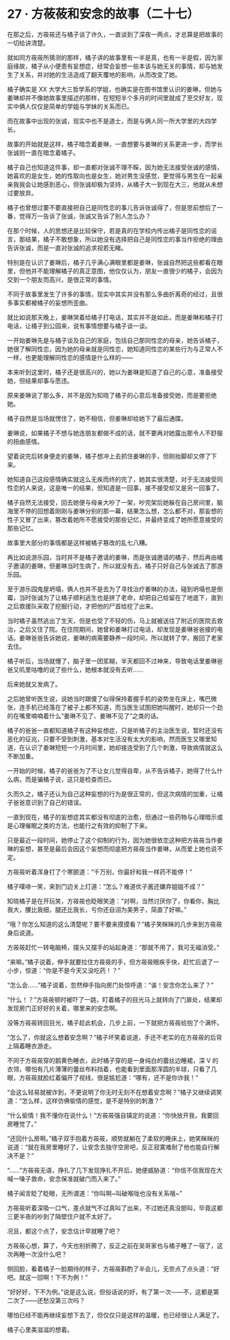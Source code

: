 <link rel="stylesheet" href="../styles/text.css"/>
<h1>27 · 方莜莜和安念的故事（二十七）</h1>

在那之后，方莜莜还与橘子谈了许久，一直谈到了深夜一两点，才总算是把故事的一切给讲清楚。

就如同方莜莜所猜测的那样，橘子讲的故事里有一半是真，也有一半是假，因为家庭缘故，橘子从小便患有妄想症，经常会妄想一些本该与她无关的事情，却与她发生了关系，并对她的生活造成了翻天覆地的影响，从而改变了她。

橘子确实是 XX 大学大三哲学系的学姐，也确实是在图书馆里认识的姜琳，但她与姜琳却并不像她故事里描述的那样，在短短半个多月的时间里就成了至交好友，现实中俩人仅仅是简单的学姐与学妹的关系而已。

而在故事中出现的张诚，现实中也不是道士，而是与俩人同一所大学里的大四学长。

故事的开始就是这样，橘子暗念着姜琳，一直想要与姜琳的关系更进一步，而学长张诚则一直在暗念着橘子。

橘子自己也知道这件事，却一直都对张诚不理不睬，因为她无法接受张诚的感情，她喜欢的是女生，她的性取向也是女生，她对男生没感觉，更觉得与男生在一起亲亲我我会让她感到恶心，但张诚却极为坚持，从橘子大一到现在大三，他就从未想过要放弃。

橘子也曾想过要不要直接把自己是同性恋的事儿告诉张诚得了，但是思前想后了一番，觉得万一告诉了张诚，张诚又告诉了别人怎么办？

在那个时候，人的思想还是比较保守，若是真的在学校内传出橘子是同性恋的谣言，那结果，橘子不敢想象，所以她没有选择把自己是同性恋的事当作拒绝的理由告诉张诚，而是一直对张诚的追求视若无睹。

特别是在认识了姜琳后，橘子几乎满心满眼里都是姜琳，张诚自然把这些都看在眼里，但他并不能理解橘子的真正意图，他仅仅认为，朋友一直很少的橘子，会因为交到一个朋友而高兴，是很正常的事情。

不同于故事里发生了许多的事情，现实中其实并没有那么多曲折离奇的经过，且很多事实都被橘子的妄想所歪曲。

就比如说那天晚上，姜琳哭着给橘子打电话，其实并不是如此，而是姜琳和橘子打电话，让橘子到公园来，说有事情想要与橘子谈一谈。

一开始姜琳先是与橘子谈及自己的家庭，包括自己那同性恋的母亲，她告诉橘子，她很了解同性恋，因为她的母亲就是同性恋，她知道同性恋的某些行为与正常人不一样，也更能理解同性恋的感情是什么样的——

本来听到这里时，橘子还是很高兴的，她以为姜琳是知道了自己的心意，准备接受她，但结果却事与愿违。

原来姜琳说了那么多，并不是因为知晓了橘子的心意后准备接受她，而是要拒绝她。

橘子自然是当场就愣住了，她不相信，但姜琳却给她下了最后通牒。

姜琳说，如果橘子不想与她连朋友都做不成的话，就不要再对她露出那令人不舒服的扭曲感情。

望着说完后转身便走的姜琳，橘子想冲上去抓住姜琳的手，但刚抬脚却又停了下来。

她知道自己这段感情确实就这么无疾而终的完了，她其实很清楚，对于无法接受同性恋的人来说，这是唯一的结果，但知道是一回事，接不接受却又是另一回事了。

橘子自然无法接受，回去她便与母亲大吵了一架，吵完架后她躲在自己房间里，脑海里不停的回想着刚刚与姜琳分别的那一幕，结果怎么想，怎么都不对，那妄想的性子又冒了出来，篡改着她所不愿接受的那些记忆，并最终变成了她所愿意接受的那些记忆。

故事里大部分的事情都是这样被橘子篡改的乱七八糟。

再比如说游乐园，当时并不是橘子邀请的姜琳，而是张诚邀请的橘子，然后再由橘子邀请的姜琳，但姜琳当时生病了，所以就没有去，橘子只好自己与张诚去了那游乐园。

至于游乐园鬼屋坍塌，俩人也并不是去为了寻找治疗姜琳的办法，碰到坍塌也是倒霉，当时张诚为了让橘子顺利逃生也是拼了老命，却把自己给留在了地底下，直到之后救援队采取了挖掘行动，才把他的尸首给挖了出来。

当时橘子虽然逃出了生天，但是也受了不轻的伤，马上就被送往了附近的医院去救治，之后又住了院。在住院期间，她曾和姜琳打过电话，却发现是姜琳爸爸接的电话。姜琳爸爸告诉她说，姜琳的病需要静养一段时间，所以就转了学，搬回了老家去住。

橘子听后，当场就懵了，脑子里一团浆糊，半天都回不过神来，导致电话里姜琳爸爸又叽里咕噜的说了些什么，她根本就没有去听……

后来她就又发病了。

之后她曾听医生说，说她当时跟傻了似得保持着握手机的姿势坐在床上，嘴巴微张，连手机已经落在了被子上都不知道，而当医生试图把她叫醒时，她却只一个劲的在嘴里喃喃着什么“姜琳不见了、姜琳不见了”之类的话。

橘子的爸爸一直都知道橘子有这种妄想症，只是听橘子的主治医生说，暂时还没有恶化的征兆，只要不受到刺激，基本对生活没有太大的影响，然而医生又哪里知道，在认识了姜琳短短一个月时间里，她却接连受到了几个刺激，导致病情就这么不断加重。

一开始的时候，橘子的爸爸为了不让女儿觉得自卑，从不告诉橘子，她得了什么什么病，而是骗橘子说，这只是检查而已。

久而久之，橘子还认为自己这种妄想的行为是很正常的，但这次病情的加重，让橘子爸爸意识到了自己的错误。

一直到现在，橘子的妄想症其实都没有彻底的治愈，但通过一些药物与心理暗示或是心理催眠之类的方法，也能行之有效的抑制了下来。

只是最近一段时间，她停止了这个抑制的行为，因为她很依恋这种把方莜莜当作姜琳的妄想，甚至是最后会因这个妄想而彻底把方莜莜当作姜琳，从而爱上她也说不定。

方莜莜听着浑身打了个寒颤道：“千万别，你最好和我一样药不能停！”

橘子噗哧一笑，来到门边关上灯道：“怎么？难道优子酱还嫌弃姐姐不成？”

知晓橘子是在开玩笑，方莜莜也眨眼笑道：“对啊，当然讨厌你了，你看你，胸比我大，腰比我细，腿还比我长，亏你还自诩为美男子，简直了好嘛。”

“哦？你怎么知道的这么清楚呢？要不要来摸摸看？”橘子笑眯眯的几步来到方莜莜身后说道。

方莜莜赶忙一转电脑椅，摆头又摆手的站起身道：“那就不用了，我可无福消受。”

“来嘛。”橘子说着，伸手就要拉住方莜莜的手，但方莜莜眼疾手快，赶忙后退了一小步，惊道：“你是不是今天又没吃药！？”

“怎么会……”橘子说着，忽然伸手指向房门处惊呼道：“诶！安念你怎么来了？”

“什么！？”方莜莜顿时被吓了一跳，盯着橘子的目光马上就转向了门扉处，结果却发现房门正好好的关着，哪里来的安念啊。

没等方莜莜转回目光，橘子趁此机会，几步上前，一下就把方莜莜给抱了个满怀。

“怎么了，你就这么想着安念啊？”橘子坏笑着说道，手还不老实的在方莜莜的后背上隔着睡衣游走。

不同于方莜莜穿的鹅黄色睡衣，此时橘子穿的是一身纯白的蕾丝边睡裙，深 V 的衣领，哪怕有几片薄薄的蕾丝布料挡着，也能看到里面那浑圆的半球，只看了几眼，方莜莜就脸红着偏开了视线，很是尴尬道：“哪有，还不是你诈我！”

“会这么轻易就被诈到，不更说明了你无时无刻不在想着安念啊？”橘子又继续调笑道：“怎么样，这样仿佛偷情的感觉，是不是特别的刺激？”

“什么偷情！我不懂你在说什么！”方莜莜强自镇定的说道：“你快放开我，我要回房睡觉了。”

“还回什么房啊。”橘子双手抱着方莜莜，顺势就躺在了柔软的睡床上，她笑眯眯的说道：“就在我房里睡好了，让安念去独守空房吧，反正寂寞难耐了他也能自行解决不是？”

“……”方莜莜无语，挣扎了几下发现挣扎不开后，她便威胁道：“你信不信我现在大喊一嗓子救命，安念保准就破门而入来了。”

橘子闻言眨了眨眼，无所谓道：“你叫啊\~叫破喉咙也没有关系哦\~”

方莜莜听着深吸一口气，差点就气不过真叫了出来，不过她还真没胆叫，毕竟这都三更半夜的吵到了隔壁住户就不太好了。

况且，都这个点了，安念估计早就睡了吧？

方莜莜心想，算了，今天也别折腾了，反正之前在吴哥家也与橘子睡了一宿了，这次再睡一次没什么吧？

侧回脸，看着橘子一脸期待的样子，方莜莜斟酌了半会儿，无奈点了点头道：“好吧。就这一回啊！下不为例！”

“好好好，下不为例。”说是这么说，但俗话说的好，有了第一次——不，这都是第二次了——还愁没第三次吗？

哪怕已经不能再继续妄想下去了，但仅仅只是这样的温暖，也已经很让人满足了。

橘子心里美滋滋的想着。
